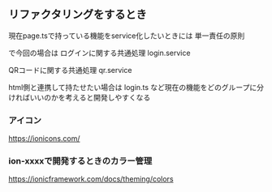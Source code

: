 ## リファクタリングをするとき
現在page.tsで持っている機能をservice化したいときには
単一責任の原則

で今回の場合は
ログインに関する共通処理
login.service

QRコードに関する共通処理
qr.service

html側と連携して持たせたい場合は
login.ts
など現在の機能をどのグループに分ければいいのかを考えると開発しやすくなる

### アイコン
https://ionicons.com/

### ion-xxxxで開発するときのカラー管理
https://ionicframework.com/docs/theming/colors

